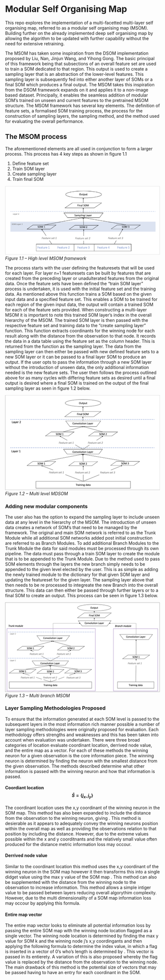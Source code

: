 # Modular Self Organising Map

This repo explores the implementation of a multi-facetted multi-layer self organising map, referred to as a modular self organising map (MSOM). Building further on the already implemented deep self organising map by allowing the algorithm to be updated with further capability without the need for extensive retraining.

The MSOM has taken some inspiration from the DSOM implementation proposed by Liu, Nan, Jinjun Wang, and Yihong Gong. The basic principal of this framework being that subsections of an overall feature set are used to train a SOM dedicated to that region. This output is used to create a sampling layer that is an abstraction of the lower-level features. This sampling layer is subsequently fed into either another layer of SOMs or a final SOM which produces a final output. The MSOM takes this inspiration from the DSOM framework expands on it and applies it to a non-image based dataset. Principally, it enables the seamless addition of modular SOM’s trained on unseen and current features to the pretrained MSOM structure. The MSOM framework has several key elements. The definition of feature sets, a formalised SOM training process,  the process for the construction of sampling layers, the sampling method, and the method used for evaluating the overall performance.


## The MSOM process

The aforementioned elements are all used in conjunction to form a larger process. This process has 4 key steps as shown in figure 1.1

1) Define feature set
2) Train SOM layer
3) Create sampling layer
4) Train final SOM

![High level MSOM framework](images/High-level-MSOM-framework.png)
*Figure 1.1 – High level MSOM framework*

The process starts with the user defining the featuresets that will be used for each layer. For layer n+1 featuresets can be built by features that are created from the  preceding layer or unadulterated features from the original data. Once the feature sets have been defined the “train SOM layer” process is undertaken, it is used with the initial feature set and the training data. As mentioned above this function trains a SOM based on the given input data and a specified feature set. This enables a SOM to be trained for each region of the given input data, the output will contain a trained SOM for each of the feature sets provided. When constructing a multi-layer MSOM it is important to note this trained SOM layer’s index in the overall hierarchy of the MSOM. The trained SOM layer is then passed with the respective feature set and training data to the “create sampling layer” function. This function extracts coordinants for the winning node for each result along with the distance from the observation to that node. It records the data in a data table using the feature set as the column header. This is returned from the function as the sampling layer. The data from the sampling layer can then either be passed with new defined feature sets to a new SOM layer or it can be passed to a final layer SOM to produce an output. 
If the user opts to pass the information through a new SOM layer without the introduction of unseen data, the only additional information needed is the new feature sets. The user then follows the process outlined above for as many cycles with differing feature sets as desired until a final output is desired where a final SOM is trained on the output of the final sampling layer as seen in figure 1.2 below.

![Multi level MDSOM](images/Multi-level-MDSOM.png)
*Figure 1.2 – Multi level MDSOM*

### Adding new modular components

The user also has the option to expand the sampling layer to include unseen data at any level in the hierarchy of the MSOM. The introduction of unseen data creates a network of SOM’s that need to be managed by the framework. The original and main SOM network is referred to as the Trunk Module while all additional SOM networks added post initial construction are referred to as Branch Modules. 
To add additional Branch Modules to the Trunk Module the data for said modules must be processed through its own pipeline. The data must pass through a train SOM layer to create the module that is to be appended to the Trunk Module. Due to the method used to pass SOM elements through the layers the new branch simply needs to be appended to the given level elected by the user. This is as simple as adding the newly trained module to the dictionary for that given SOM layer and updating the featureset for the given layer. The sampling layer above that then needs to be re processed to integreate the new Branch into the overall structure. This data can then either be passed through further layers or to a final SOM to create an output. This process can be seen in figure 1.3 below. 

![Multi branch MSOM](images/Multi-branch-MSOM.png)
*Figure 1.3 – Multi branch MSOM*

### Layer Sampling Methodologies Proposed

To ensure that the information generated at each SOM level is passed to the subsequent layers in the most information rich manner possible a number of layer sampling methodologies were originally proposed for evaluation. Each methodology offers strengths and weaknesses and this has been taken into account when evaluation was undertaken. There were three broad categories of location evaluate coordinant location, derrived node value, and the entire map as a vector. For each of these methods the winning neuron for a given observation is the core information piece. The winning neuron is determined by finding the neuron with the smallest distance from the given observation. The methods described determine what other information is passed with the winning neuron and how that information is passed.

#### Coordiant location $$\bar{S} = \left\{ j_x , j_y \right\}$$

The coordinant location uses the x,y coordinant of the winning neuron in the SOM map. This method has also been expanded to include the distance from the observation to the winning neuron, giving  . This method is desierable as it appears to adequately convey the winning neurons position within the overall map as well as providing the observations relation to that position by including the distance. However, due to the extreme values possible within the x and y coorditnants and the relatively small value often produced for the distance metric information loss may occour.

#### Derrived node value  

Similar to the coordinant location this method uses the x,y coordinant of the winning neuron in the SOM map however it then transforms this into a single didget value using the max y value of the SOM map  . This method can also be supplemented with the distance from the winning node to the observation to increase information. This method allows a simple intiger value to be passed between layers reducing overall algorythim complexity. However, due to the multi dimensionality of a SOM map information loss may occour by applying this formula.

#### Entire map vector  

The entire map vector looks to eliminate all potential information loss by passing the entire SOM map with the winning node location flagged as a single vector. The winning node location is determined by finding the max y value for SOM k and the winning node j’s x,y coordingants and then applying the following formula to determine the index value, in which a flag is inserted in a vector of 0’s who’s length is determined by . This vector is passed in its entierety. A variation of this is also proposed whereby the flag value is replaced by the distance from the observation to the winning node. The main drawback of this method is the potential size of vectors that may be passed having to have an entry for each coordinant in the SOM. 